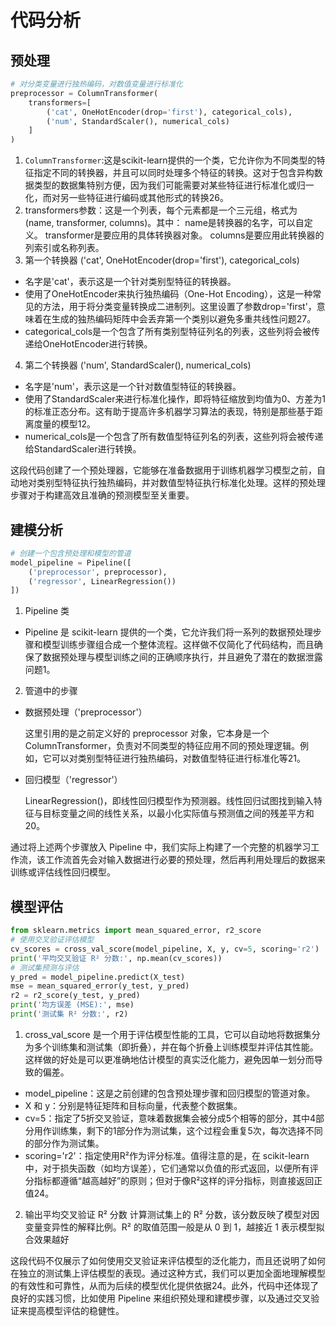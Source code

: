 # 代码分析
## 预处理
```py
# 对分类变量进行独热编码，对数值变量进行标准化
preprocessor = ColumnTransformer(
    transformers=[
        ('cat', OneHotEncoder(drop='first'), categorical_cols),
        ('num', StandardScaler(), numerical_cols)
    ]
)
```
1. ```ColumnTransformer```:这是scikit-learn提供的一个类，它允许你为不同类型的特征指定不同的转换器，并且可以同时处理多个特征的转换。这对于包含异构数据类型的数据集特别方便，因为我们可能需要对某些特征进行标准化或归一化，而对另一些特征进行编码或其他形式的转换26。
2. transformers参数：这是一个列表，每个元素都是一个三元组，格式为(name, transformer, columns)。其中：
name是转换器的名字，可以自定义。
transformer是要应用的具体转换器对象。
columns是要应用此转换器的列索引或名称列表。
3. 第一个转换器 ('cat', OneHotEncoder(drop='first'), categorical_cols)
* 名字是'cat'，表示这是一个针对类别型特征的转换器。
* 使用了OneHotEncoder来执行独热编码（One-Hot Encoding），这是一种常见的方法，用于将分类变量转换成二进制列。这里设置了参数drop='first'，意味着在生成的独热编码矩阵中会丢弃第一个类别以避免多重共线性问题27。
* categorical_cols是一个包含了所有类别型特征列名的列表，这些列将会被传递给OneHotEncoder进行转换。
4. 第二个转换器 ('num', StandardScaler(), numerical_cols)
* 名字是'num'，表示这是一个针对数值型特征的转换器。
* 使用了StandardScaler来进行标准化操作，即将特征缩放到均值为0、方差为1的标准正态分布。这有助于提高许多机器学习算法的表现，特别是那些基于距离度量的模型12。
* numerical_cols是一个包含了所有数值型特征列名的列表，这些列将会被传递给StandardScaler进行转换。

这段代码创建了一个预处理器，它能够在准备数据用于训练机器学习模型之前，自动地对类别型特征执行独热编码，并对数值型特征执行标准化处理。这样的预处理步骤对于构建高效且准确的预测模型至关重要。

##  建模分析
```python
# 创建一个包含预处理和模型的管道
model_pipeline = Pipeline([
    ('preprocessor', preprocessor),
    ('regressor', LinearRegression())
])
```
1.  Pipeline 类
* Pipeline 是 scikit-learn 提供的一个类，它允许我们将一系列的数据预处理步骤和模型训练步骤组合成一个整体流程。这样做不仅简化了代码结构，而且确保了数据预处理与模型训练之间的正确顺序执行，并且避免了潜在的数据泄露问题1。
2. 管道中的步骤
* 数据预处理（'preprocessor'）

   这里引用的是之前定义好的 preprocessor 对象，它本身是一个 ColumnTransformer，负责对不同类型的特征应用不同的预处理逻辑。例如，它可以对类别型特征进行独热编码，对数值型特征进行标准化等21。
* 回归模型（'regressor'）

   LinearRegression()，即线性回归模型作为预测器。线性回归试图找到输入特征与目标变量之间的线性关系，以最小化实际值与预测值之间的残差平方和20。

通过将上述两个步骤放入 Pipeline 中，我们实际上构建了一个完整的机器学习工作流，该工作流首先会对输入数据进行必要的预处理，然后再利用处理后的数据来训练或评估线性回归模型。

## 模型评估
```python
from sklearn.metrics import mean_squared_error, r2_score
# 使用交叉验证评估模型
cv_scores = cross_val_score(model_pipeline, X, y, cv=5, scoring='r2')
print('平均交叉验证 R² 分数:', np.mean(cv_scores))
# 测试集预测与评估
y_pred = model_pipeline.predict(X_test)
mse = mean_squared_error(y_test, y_pred)
r2 = r2_score(y_test, y_pred)
print('均方误差 (MSE):', mse)
print('测试集 R² 分数:', r2)
```
1. cross_val_score 是一个用于评估模型性能的工具，它可以自动地将数据集分为多个训练集和测试集（即折叠），并在每个折叠上训练模型并评估其性能。这样做的好处是可以更准确地估计模型的真实泛化能力，避免因单一划分而导致的偏差。
* model_pipeline：这是之前创建的包含预处理步骤和回归模型的管道对象。
* X 和 y：分别是特征矩阵和目标向量，代表整个数据集。
* cv=5：指定了5折交叉验证，意味着数据集会被分成5个相等的部分，其中4部分用作训练集，剩下的1部分作为测试集，这个过程会重复5次，每次选择不同的部分作为测试集。
* scoring='r2'：指定使用R²作为评分标准。值得注意的是，在 scikit-learn 中，对于损失函数（如均方误差），它们通常以负值的形式返回，以便所有评分指标都遵循“越高越好”的原则；但对于像R²这样的评分指标，则直接返回正值24。

2. 输出平均交叉验证 R² 分数
计算测试集上的 R² 分数，该分数反映了模型对因变量变异性的解释比例。R² 的取值范围一般是从 0 到 1，越接近 1 表示模型拟合效果越好

这段代码不仅展示了如何使用交叉验证来评估模型的泛化能力，而且还说明了如何在独立的测试集上评估模型的表现。通过这种方式，我们可以更加全面地理解模型的有效性和可靠性，从而为后续的模型优化提供依据24。此外，代码中还体现了良好的实践习惯，比如使用 Pipeline 来组织预处理和建模步骤，以及通过交叉验证来提高模型评估的稳健性。